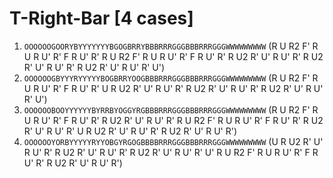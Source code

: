 # T-Right-Bar [4 cases]

1. `OOOOOOGOORYBYYYYYYYBGOGBRRYBBBRRRGGGBBBRRRGGGWWWWWWWWW` (R U R2 F' R U R U' R' F R U' R' R U R2 F' R U R U' R' F R U' R' R U2 R' U' R U' R' R U2 R' U' R U' R' R U2 R' U' R U' R' U')
1. `OOOOOOGBYYYRYYYYYBOGBRRYOOGBBBRRRGGGBBBRRRGGGWWWWWWWWW` (R U R2 F' R U R U' R' F R U' R' U R U2 R' U' R U' R' R U2 R' U' R U' R' R U2 R' U' R U' R' U')
1. `OOOOOOBOOYYYYYYBYRRBYOGGYRGBBBRRRGGGBBBRRRGGGWWWWWWWWW` (R U R2 F' R U R U' R' F R U' R' R U2 R' U' R U' R' R U R2 F' R U R U' R' F R U' R' R U2 R' U' R U' R' U R U2 R' U' R U' R' R U2 R' U' R U' R')
1. `OOOOOOYORBYYYYYRYYOBGYRGOGBBBBRRRGGGBBBRRRGGGWWWWWWWWW` (U R U2 R' U' R U' R' R U2 R' U' R U' R' R U2 R' U' R U' R' U' R U R2 F' R U R U' R' F R U' R' R U2 R' U' R U' R')
